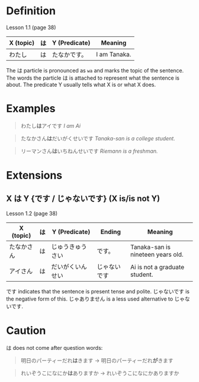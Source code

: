 # Definition
Lesson 1.1 (page 38)

| X (topic) | は   | Y (Predicate) | Meaning      |
| --------- | --- | ------------- | ------------ |
| わたし       | は   | たなかです。        | I am Tanaka. |
The は particle is pronounced as `wa` and marks the topic of the sentence. The words the particle は is attached to represent what the sentence is about. The predicate Y usually tells what X is or what X does.
# Examples
> わたし**は**アイです
> *I am Ai*

> たなかさん**は**だいがくせいです
> *Tanaka-san is a college student.*

> リーマンさん**は**いちねんせいです
> *Riemann is a freshman.*

# Extensions
## X は Y {です / じゃないです} (X is/is not Y)
Lesson 1.2 (page 38)

| X (topic) | は   | Y (Predicate) | Ending | Meaning                           |
| --------- | --- | ------------- | ------ | --------------------------------- |
| たなかさん     | は   | じゅうきゅうさい      | です。    | Tanaka-san is nineteen years old. |
| アイさん      | は   | だいがくいんせい      | じゃないです | Ai is not a graduate student.     |
です indicates that the sentence is present tense and polite. じゃないです is the negative form of this. じゃありません is a less used alternative to じゃないです.

# Caution
は does not come after question words:
> 明日のパーティーだれ**は**きます -> 明日のパーティーだれ**が**きます 

> れいぞうこになにか**は**ありますか -> れいぞうこになにかありますか
